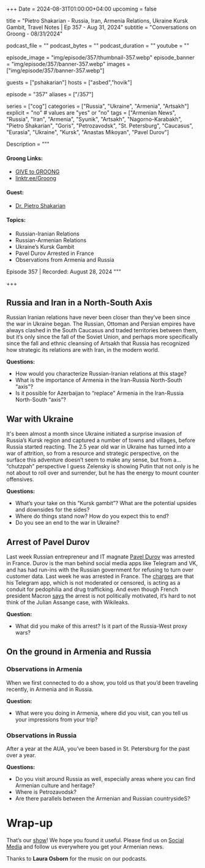 +++
Date = 2024-08-31T01:00:00+04:00
upcoming = false

title = "Pietro Shakarian - Russia, Iran, Armenia Relations, Ukraine Kursk Gambit, Travel Notes | Ep 357 - Aug 31, 2024"
subtitle = "Conversations on Groong - 08/31/2024"

podcast_file = ""
podcast_bytes = ""
podcast_duration = ""
youtube = ""

episode_image = "img/episode/357/thumbnail-357.webp"
episode_banner = "img/episode/357/banner-357.webp"
images = ["img/episode/357/banner-357.webp"]

guests = ["pshakarian"]
hosts = ["asbed","hovik"]

episode = "357"
aliases = ["/357"]

series = ["cog"]
categories = ["Russia", "Ukraine", "Armenia", "Artsakh"]
explicit = "no" # values are "yes" or "no"
tags = ["Armenian News", "Russia", "Iran", "Armenia", "Syunik", "Artsakh", "Nagorno-Karabakh", "Pietro Shakarian", "Goris", "Petrozavodsk", "St. Petersburg", "Caucasus", "Eurasia", "Ukraine", "Kursk", "Anastas Mikoyan", "Pavel Durov"]

Description = """

#### Groong Links:
* [GIVE to GROONG](https://podcasts.groong.org/donate)
* [linktr.ee/Groong](https://linktr.ee/groong)

#### Guest:
* [Dr. Pietro Shakarian](/guest/pshakarian)

#### Topics:
* Russian-Iranian Relations
* Russian-Armenian Relations
* Ukraine’s Kursk Gambit
* Pavel Durov Arrested in France
* Observations from Armenia and Russia


Episode 357 | Recorded: August 28, 2024
"""

+++

## Russia and Iran in a North-South Axis

Russian Iranian relations have never been closer than they’ve been since the war in Ukraine began. The Russian, Ottoman and Persian empires have always clashed in the South Caucasus and traded territories between them, but it’s only since the fall of the Soviet Union, and perhaps more specifically since the fall and ethnic cleansing of Artsakh that Russia has recognized how strategic its relations are with Iran, in the modern world.

**Questions:**
* How would you characterize Russian-Iranian relations at this stage?
* What is the importance of Armenia in the Iran-Russia North-South “axis”?
* Is it possible for Azerbaijan to “replace” Armenia in the Iran-Russia North-South “axis”?


## War with Ukraine

It's been almost a month since Ukraine initiated a surprise invasion of Russia’s Kursk region and captured a number of towns and villages, before Russia started reacting. The 2.5 year old war in Ukraine has turned into a war of attrition, so from a resource and strategic perspective, on the surface this adventure doesn’t seem to make any sense, but from a… “chutzpah” perspective I guess Zelensky is showing Putin that not only is he not about to roll over and surrender, but he has the energy to mount counter offensives.

**Questions:**
* What’s your take on this “Kursk gambit”? What are the potential upsides and downsides for the sides?
* Where do things stand now? How do you expect this to end?
* Do you see an end to the war in Ukraine?


## Arrest of Pavel Durov

Last week Russian entrepreneur and IT magnate [Pavel Durov](https://en.wikipedia.org/wiki/Pavel_Durov) was arrested in France. Durov is the man behind social media apps like Telegram and VK, and has had run-ins with the Russian government for refusing to turn over customer data. Last week he was arrested in France. The [charges](https://www.reuters.com/world/europe/pavel-durov-has-nothing-hide-telegram-says-arrested-founder-2024-08-26/) are that his Telegram app, which is not moderated or censored, is acting as a conduit for pedophilia and drug trafficking. And even though French president Macron [says](https://armenpress.am/en/article/1198363) the arrest is not politically motivated, it’s hard to not think of the Julian Assange case, with Wikileaks.

**Question:**
* What did you make of this arrest? Is it part of the Russia-West proxy wars?


## On the ground in Armenia and Russia


### Observations in Armenia

When we first connected to do a show, you told us that you’d been traveling recently, in Armenia and in Russia.

**Question:**
* What were you doing in Armenia, where did you visit, can you tell us your impressions from your trip?


### Observations in Russia

After a year at the AUA, you’ve been based in St. Petersburg for the past over a year.

**Questions:**
* Do you visit around Russia as well, especially areas where you can find Armenian culture and heritage?
* Where is Petrozavodsk?
* Are there parallels between the Armenian and Russian countrysideS?


# Wrap-up

That’s our [show](https://podcasts.groong.org/)! We hope you found it useful. Please find us on [Social Media](https://lintr.ee/groong) and follow us everywhere you get your Armenian news.

Thanks to **Laura Osborn** for the music on our podcasts.
